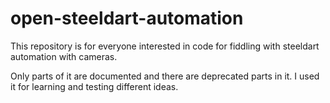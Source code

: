 # open-steeldart-automation
This repository is for everyone interested in code for fiddling with steeldart automation with cameras.

Only parts of it are documented and there are deprecated parts in it.
I used it for learning and testing different ideas.
